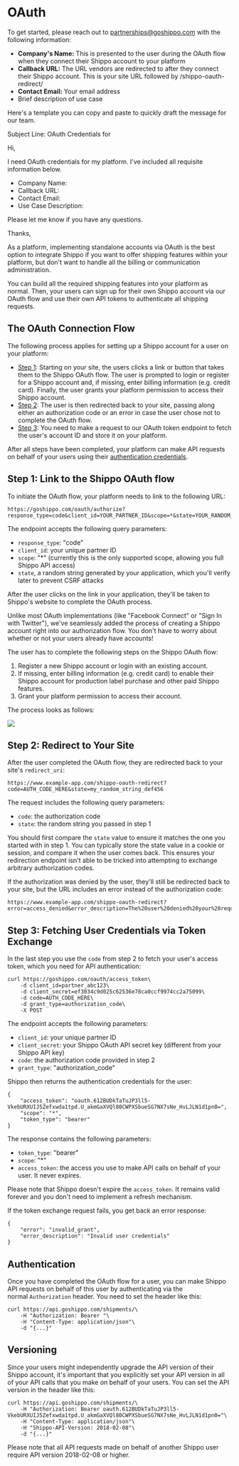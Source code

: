 OAuth
=====

To get started, please reach out to <partnerships@goshippo.com> with the following information:

-   **Company's Name:** This is presented to the user during the OAuth flow when they connect their Shippo account to your platform
-   **Callback URL:** The URL vendors are redirected to after they connect their Shippo account. This is your site URL followed by /shippo-oauth-redirect/
-   **Contact Email:** Your email address
-   Brief description of use case

Here's a template you can copy and paste to quickly draft the message for our team.

Subject Line: OAuth Credentials for <Your Company Name>

Hi,

I need OAuth credentials for my platform. I've included all requisite information below.

-   Company Name:
-   Callback URL:
-   Contact Email:
-   Use Case Description:

Please let me know if you have any questions.

Thanks,

<Your Name>

As a platform, implementing standalone accounts via OAuth is the best option to integrate Shippo if you want to offer shipping features within your platform, but don't want to handle all the billing or communication administration.

You can build all the required shipping features into your platform as normal. Then, your users can sign up for their own Shippo account via our OAuth flow and use their own API tokens to authenticate all shipping requests.

The OAuth Connection Flow
-------------------------

The following process applies for setting up a Shippo account for a user on your platform:

-   [Step 1](https://goshippo.com/docs/oauth#link): Starting on your site, the users clicks a link or button that takes them to the Shippo OAuth flow. The user is prompted to login or register for a Shippo account and, if missing, enter billing information (e.g. credit card). Finally, the user grants your platform permission to access their Shippo account.
-   [Step 2](https://goshippo.com/docs/oauth#redirect): The user is then redirected back to your site, passing along either an authorization code or an error in case the user chose not to complete the OAuth flow.
-   [Step 3](https://goshippo.com/docs/oauth#token): You need to make a request to our OAuth token endpoint to fetch the user's account ID and store it on your platform.

After all steps have been completed, your platform can make API requests on behalf of your users using their [authentication credentials](https://goshippo.com/docs/oauth#authentication).

Step 1: Link to the Shippo OAuth flow
-------------------------------------

To initiate the OAuth flow, your platform needs to link to the following URL:

```
https://goshippo.com/oauth/authorize?response_type=code&client_id=YOUR_PARTNER_ID&scope=*&state=YOUR_RANDOM_STRING
```

The endpoint accepts the following query parameters:

-   `response_type`: "code"
-   `client_id`: your unique partner ID
-   `scope`: "*" (currently this is the only supported scope, allowing you full Shippo API access)
-   `state`, a random string generated by your application, which you'll verify later to prevent CSRF attacks

After the user clicks on the link in your application, they'll be taken to Shippo's website to complete the OAuth process.

Unlike most OAuth implementations (like "Facebook Connect" or "Sign In with Twitter"), we've seamlessly added the process of creating a Shippo account right into our authorization flow. You don't have to worry about whether or not your users already have accounts!

The user has to complete the following steps on the Shippo OAuth flow:

1.  Register a new Shippo account or login with an existing account.
2.  If missing, enter billing information (e.g. credit card) to enable their Shippo account for production label purchase and other paid Shippo features.
3.  Grant your platform permission to access their account.

The process looks as follows:

![](https://shippo-static.s3.amazonaws.com/img/various/oauth.gif)

Step 2: Redirect to Your Site
-----------------------------

After the user completed the OAuth flow, they are redirected back to your site's `redirect_uri`:

```
https://www.example-app.com/shippo-oauth-redirect?code=AUTH_CODE_HERE&state=my_random_string_def456
```

The request includes the following query parameters:

-   `code`: the authorization code
-   `state`: the random string you passed in step 1

You should first compare the `state` value to ensure it matches the one you started with in step 1. You can typically store the state value in a cookie or session, and compare it when the user comes back. This ensures your redirection endpoint isn't able to be tricked into attempting to exchange arbitrary authorization codes.

If the authorization was denied by the user, they'll still be redirected back to your site, but the URL includes an error instead of the authorization code:

```
https://www.example-app.com/shippo-oauth-redirect?error=access_denied&error_description=The%20user%20denied%20your%20request&state=my_random_string_def456
```

Step 3: Fetching User Credentials via Token Exchange
----------------------------------------------------

In the last step you use the `code` from step 2 to fetch your user's access token, which you need for API authentication:

```
curl https://goshippo.com/oauth/access_token\
    -d client_id=partner_abc123\
    -d client_secret=ef3034c9d025c62536e78ca0ccf9974cc2a75099\
    -d code=AUTH_CODE_HERE\
    -d grant_type=authorization_code\
    -X POST
```

The endpoint accepts the following parameters:

-   `client_id`: your unique partner ID
-   `client_secret`: your Shippo OAuth API secret key (different from your Shippo API key)
-   `code`: the authorization code provided in step 2
-   `grant_type`: "authorization_code"

Shippo then returns the authentication credentials for the user:

```
{
    "access_token": "oauth.612BUDkTaTuJP3ll5-VkebURXUIJ5Zefxwda1tpd.U_akmGaXVQl80CWPXSbueSG7NX7sNe_HvLJLN1d1pn0=",
    "scope": "*",
    "token_type": "bearer"
}
```

The response contains the following parameters:

-   `token_type`: "bearer"
-   `scope`: "*"
-   `access_token`: the access you use to make API calls on behalf of your user. It never expires.

Please note that Shippo doesn't expire the `access_token`. It remains valid forever and you don't need to implement a refresh mechanism.

If the token exchange request fails, you get back an error response:

```
{
    "error": "invalid_grant",
    "error_description": "Invalid user credentials"
}
```

Authentication
--------------

Once you have completed the OAuth flow for a user, you can make Shippo API requests on behalf of this user by authenticating via the normal `Authorization` header. You need to set the header like this:

```
curl https://api.goshippo.com/shipments/\
    -H "Authorization: Bearer "\
    -H "Content-Type: application/json"\
    -d "{...}"
```

Versioning
----------

Since your users might independently upgrade the API version of their Shippo account, it's important that you explicitly set your API version in all of your API calls that you make on behalf of your users. You can set the API version in the header like this:

```
curl https://api.goshippo.com/shipments/\
    -H "Authorization: Bearer oauth.612BUDkTaTuJP3ll5-VkebURXUIJ5Zefxwda1tpd.U_akmGaXVQl80CWPXSbueSG7NX7sNe_HvLJLN1d1pn0="\
    -H "Content-Type: application/json"\
    -H "Shippo-API-Version: 2018-02-08"\
    -d "{...}"
```

Please note that all API requests made on behalf of another Shippo user require API version 2018-02-08 or higher.